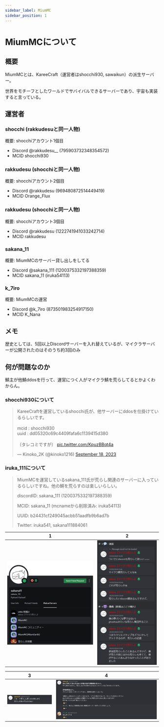 ```yaml
---
sidebar_label: MiumMC
sidebar_position: 1
---
```


# MiumMCについて
## 概要
MiumMCとは、KareeCraft（運営者はshocchi930, sawaikun）の派生サーバー。

世界をモチーフとしたワールドでサバイバルできるサーバーであり、宇宙も実装すると言っている。

## 運営者
### shocchi (rakkudesuと同一人物)
概要: shocchiアカウント1個目 
- Discord @rakkudesu__ (795903732348354572)
- MCID shocchi930

### rakkudesu (shocchiと同一人物)
概要: shocchiアカウント2個目 
- Discord @rakkudesu (969480872514449419)
- MCID Orange_Flux

### rakkudesu (shocchiと同一人物)
概要: shocchiアカウント3個目 
- Discord @rakkudesu (1222741941033242714)
- MCID rakkudesu

### sakana_11
概要: MiumMCのサーバー貸し出しをしてる
- Discord @sakana_111 (1200375332197388359)
- MCID sakana_11 (iruka54113)

### k_7iro
概要: MiumMCの運営
- Discord @k_7iro (873501983254917150)
- MCID K_Nana

## メモ
歴史としては、5回以上Discordサーバーを入れ替えているが、マイクラサーバーが公開されたのはそのうち約3回のみ

## 何が問題なのか
鯖主が他鯖ddosを行って、運営につく人がマイクラ鯖を荒らしてるとかよくわからん。

### shocchi930について
<blockquote class="twitter-tweet" data-media-max-width="560"><p lang="ja" dir="ltr">KareeCraftを運営しているshocchi氏が、他サーバーにddosを仕掛けているらしいです。<br><br>mcid : shocchi930<br>uuid : dd05320c69c4409fafa6c1139415d380<br><br>（タレコミですが） <a href="https://t.co/KpuzBBqt4a">pic.twitter.com/KpuzBBqt4a</a></p>&mdash; Kinoko_2K (@kinoko1216) <a href="https://twitter.com/kinoko1216/status/1703744570788610100?ref_src=twsrc%5Etfw">September 18, 2023</a></blockquote> <script async src="https://platform.twitter.com/widgets.js" charset="utf-8"></script> 

### iruka_111について
> MiumMCを運営しているsakana_111氏が荒らし関連のサーバーに入っているらしいですね。他の鯖を荒らすのは楽しいらしい。
> 
> discordID: sakana_111 (1200375332197388359)
> 
> MCID: sakana_11 (mcnameから削除済み: iruka54113)
> 
> UUID: b24431cf249045acbb51aadfb9b6ad7b
> 
> Twitter: iruka541, sakana111884061

| 1 | 2 |
| --- | --- |
| ![](image/スクリーンショット%202024-04-03%20132242.png) | ![](image/スクリーンショット%202024-04-03%20132508.png) |

| 3 | 4 |
| --- | --- |
| ![](image/スクリーンショット%202024-04-03%20132810.png) | ![](image/スクリーンショット%202024-04-03%20133100.png) |
